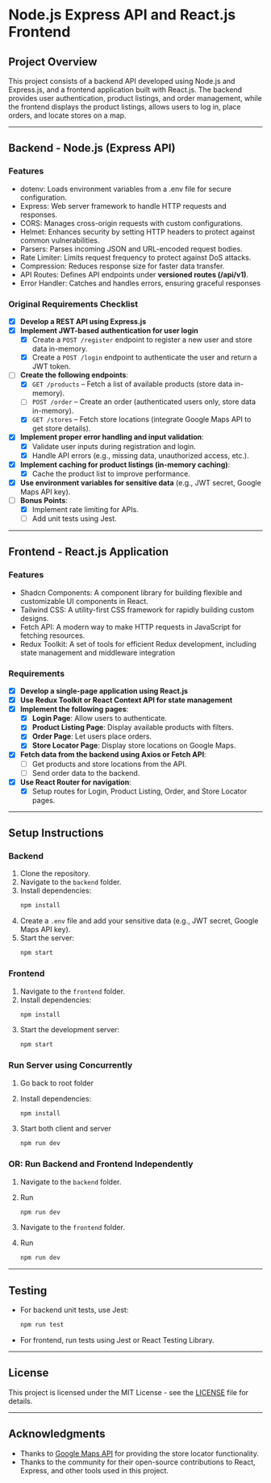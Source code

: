 # Node.js Express API and React.js Frontend

## Project Overview

This project consists of a backend API developed using Node.js and Express.js, and a frontend application built with React.js. The backend provides user authentication, product listings, and order management, while the frontend displays the product listings, allows users to log in, place orders, and locate stores on a map.

---

## Backend - Node.js (Express API)

### Features

- dotenv: Loads environment variables from a .env file for secure configuration.
- Express: Web server framework to handle HTTP requests and responses.
- CORS: Manages cross-origin requests with custom configurations.
- Helmet: Enhances security by setting HTTP headers to protect against common vulnerabilities.
- Parsers: Parses incoming JSON and URL-encoded request bodies.
- Rate Limiter: Limits request frequency to protect against DoS attacks.
- Compression: Reduces response size for faster data transfer.
- API Routes: Defines API endpoints under **versioned routes (/api/v1)**.
- Error Handler: Catches and handles errors, ensuring graceful responses

### Original Requirements Checklist

- [x] **Develop a REST API using Express.js**
- [x] **Implement JWT-based authentication for user login**
  - [x] Create a `POST /register` endpoint to register a new user and store data in-memory.
  - [x] Create a `POST /login` endpoint to authenticate the user and return a JWT token.
- [ ] **Create the following endpoints**:
  - [x] `GET /products` – Fetch a list of available products (store data in-memory).
  - [ ] `POST /order` – Create an order (authenticated users only, store data in-memory).
  - [x] `GET /stores` – Fetch store locations (integrate Google Maps API to get store details).
- [x] **Implement proper error handling and input validation**:
  - [x] Validate user inputs during registration and login.
  - [x] Handle API errors (e.g., missing data, unauthorized access, etc.).
- [x] **Implement caching for product listings (in-memory caching)**:
  - [x] Cache the product list to improve performance.
- [x] **Use environment variables for sensitive data** (e.g., JWT secret, Google Maps API key).
- [ ] **Bonus Points**:
  - [x] Implement rate limiting for APIs.
  - [ ] Add unit tests using Jest.

---

## Frontend - React.js Application

### Features

- Shadcn Components: A component library for building flexible and customizable UI components in React.
- Tailwind CSS: A utility-first CSS framework for rapidly building custom designs.
- Fetch API: A modern way to make HTTP requests in JavaScript for fetching resources.
- Redux Toolkit: A set of tools for efficient Redux development, including state management and middleware integration

### Requirements

- [x] **Develop a single-page application using React.js**
- [x] **Use Redux Toolkit or React Context API for state management**
- [x] **Implement the following pages**:
  - [x] **Login Page**: Allow users to authenticate.
  - [x] **Product Listing Page**: Display available products with filters.
  - [x] **Order Page**: Let users place orders.
  - [x] **Store Locator Page**: Display store locations on Google Maps.
- [x] **Fetch data from the backend using Axios or Fetch API**:
  - [ ] Get products and store locations from the API.
  - [ ] Send order data to the backend.
- [x] **Use React Router for navigation**:
  - [x] Setup routes for Login, Product Listing, Order, and Store Locator pages.

---

## Setup Instructions

### Backend

1. Clone the repository.
2. Navigate to the `backend` folder.
3. Install dependencies:
   ```bash
   npm install
   ```
4. Create a `.env` file and add your sensitive data (e.g., JWT secret, Google Maps API key).
5. Start the server:
   ```bash
   npm start
   ```

### Frontend

1. Navigate to the `frontend` folder.
2. Install dependencies:
   ```bash
   npm install
   ```
3. Start the development server:
   ```bash
   npm start
   ```

### Run Server using Concurrently

1. Go back to root folder
2. Install dependencies:
   ```bash
   npm install
   ```
3. Start both client and server

   ```bash
   npm run dev
   ```

### OR: Run Backend and Frontend Independently

1. Navigate to the `backend` folder.
2. Run

   ```bash
   npm run dev
   ```

3. Navigate to the `frontend` folder.
4. Run

   ```bash
   npm run dev
   ```

---

## Testing

- For backend unit tests, use Jest:
  ```bash
  npm run test
  ```
- For frontend, run tests using Jest or React Testing Library.

---

## License

This project is licensed under the MIT License - see the [LICENSE](LICENSE) file for details.

---

## Acknowledgments

- Thanks to [Google Maps API](https://developers.google.com/maps) for providing the store locator functionality.
- Thanks to the community for their open-source contributions to React, Express, and other tools used in this project.
